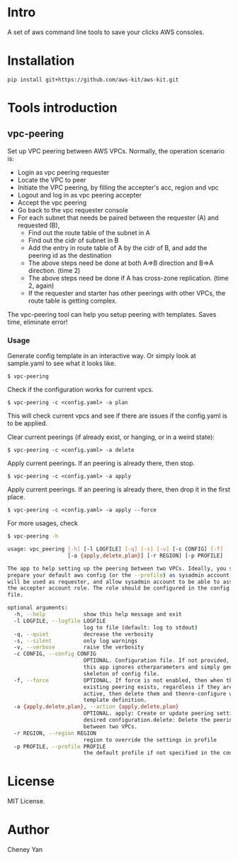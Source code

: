 # Intro

A set of aws command line tools to save your clicks AWS consoles.



# Installation

`pip install git+https://github.com/aws-kit/aws-kit.git`

# Tools introduction

## vpc-peering

Set up VPC peering between AWS VPCs. Normally, the operation scenario is:

- Login as vpc peering requester
- Locate the VPC to peer
- Initiate the VPC peering, by filling the accepter's acc, region and vpc
- Logout and log in as vpc peering accepter
- Accept the vpc peering
- Go back to the vpc requester console
- For each subnet that needs be paired between the requester (A) and requested (B),
  - Find out the route table of the subnet in A
  - Find out the cidr of subnet in B
  - Add the entry in route table of A by the cidr of B, and add the peering id as the destination
  - The above steps need be done at both A=>B direction and B=>A direction. (time 2)
  - The above steps need be done if A has cross-zone replication. (time 2, again)
  - If the requester and starter has other peerings with other VPCs, the route table is getting complex.

The vpc-peering tool can help you setup peering with templates. Saves time, eliminate error!

### Usage

Generate config template in an interactive way. Or simply look at sample.yaml to see what it looks like.

`$ vpc-peering`

Check if the configuration works for current vpcs.

`$ vpc-peering -c <config.yaml> -a plan`

This will check current vpcs and see if there are issues if the config.yaml is to be applied.

Clear current peerings (if already exist, or hanging, or in a weird state):

`$ vpc-peering -c <config.yaml> -a delete`

Apply current peerings. If an peering is already there, then stop.

`$ vpc-peering -c <config.yaml> -a apply`


Apply current peerings. If an peering is already there, then drop it in the first place.

`$ vpc-peering -c <config.yaml> -a apply --force`

For more usages, check 

```bash
$ vpc-peering -h

usage: vpc_peering [-h] [-l LOGFILE] [-q] [-s] [-v] [-c CONFIG] [-f]
                   [-a {apply,delete,plan}] [-r REGION] [-p PROFILE]

The app to help setting up the peering between two VPCs. Ideally, you should
prepare your default aws config (or the --profile) as sysadmin account, which
will be used as requester, and allow sysadmin account to be able to assume to
the accepter account role. The role should be configured in the config yaml
file.

optional arguments:
  -h, --help            show this help message and exit
  -l LOGFILE, --logfile LOGFILE
                        log to file (default: log to stdout)
  -q, --quiet           decrease the verbosity
  -s, --silent          only log warnings
  -v, --verbose         raise the verbosity
  -c CONFIG, --config CONFIG
                        OPTIONAL. Configuration file. If not provided, then
                        this app ignores otherparameters and simply generate a
                        skeleton of config file.
  -f, --force           OPTIONAL. If force is not enabled, then when there are
                        existing peering exists, regardless if they are
                        active, then delete them and thenre-configure with the
                        template definition.
  -a {apply,delete,plan}, --action {apply,delete,plan}
                        OPTIONAL. apply: Create or update peering setting to
                        desired configuration.delete: Delete the peering
                        between two VPCs.
  -r REGION, --region REGION
                        region to override the settings in profile
  -p PROFILE, --profile PROFILE
                        the default profile if not specified in the config

```

# License
MIT License.

# Author
Cheney Yan